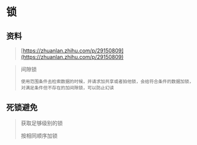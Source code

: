 # 锁

## 资料

> [https://zhuanlan.zhihu.com/p/29150809](https://zhuanlan.zhihu.com/p/29150809)

> 间隙锁
>
> ```
> 使用范围条件去检索数据的时候，并请求加共享或者拍他锁，会给符合条件的数据加锁，对满足条件但不存在的加间隙锁，可以防止幻读
> ```

## 死锁避免

> 获取足够级别的锁
>
> 按相同顺序加锁



